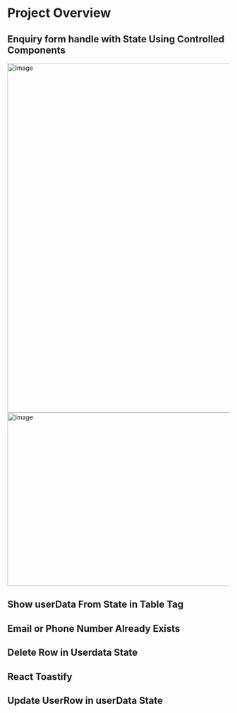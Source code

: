 # Project Overview


##  Enquiry form handle with State Using Controlled Components

<img width="1918" height="792" alt="image" src="https://github.com/user-attachments/assets/782303f9-eb36-4b08-8ef8-47a755ddcd53" />

<img width="1918" height="393" alt="image" src="https://github.com/user-attachments/assets/05da6958-5668-468f-9bf1-6da7de86e6d9" />

## Show userData From State in Table Tag


## Email or Phone Number Already Exists


## Delete Row in Userdata State


## React Toastify


## Update UserRow in userData State
